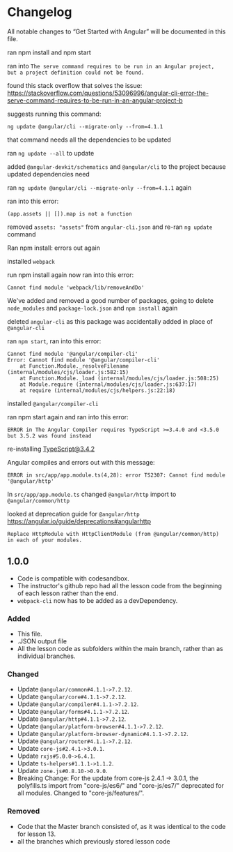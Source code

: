 # Changelog

All notable changes to “Get Started with Angular” will be documented in this file.

ran npm install and npm start

ran into `The serve command requires to be run in an Angular project, but a project definition could not be found.`

found this stack overflow that solves the issue: https://stackoverflow.com/questions/53096996/angular-cli-error-the-serve-command-requires-to-be-run-in-an-angular-project-b

suggests running this command:

`ng update @angular/cli --migrate-only --from=4.1.1`

that command needs all the dependencies to be updated

ran `ng update --all` to update

added `@angular-devkit/schematics` and `@angular/cli` to the project because updated dependencies need

ran `ng update @angular/cli --migrate-only --from=4.1.1` again

ran into this error:
```
(app.assets || []).map is not a function
```

removed `assets: "assets"` from `angular-cli.json` and re-ran `ng update` command

Ran npm install: errors out again

installed `webpack`

run npm install again now ran into this error:

```
Cannot find module 'webpack/lib/removeAndDo'
```

We've added and removed a good number of packages, going to delete `node_modules` and `package-lock.json` and `npm install` again

deleted `angular-cli` as this package was accidentally added in place of `@angular-cli`

ran `npm start`, ran into this error:

```
Cannot find module '@angular/compiler-cli'
Error: Cannot find module '@angular/compiler-cli'
    at Function.Module._resolveFilename (internal/modules/cjs/loader.js:582:15)
    at Function.Module._load (internal/modules/cjs/loader.js:508:25)
    at Module.require (internal/modules/cjs/loader.js:637:17)
    at require (internal/modules/cjs/helpers.js:22:18)
```

installed `@angular/compiler-cli`

ran npm start again and ran into this error:
```
ERROR in The Angular Compiler requires TypeScript >=3.4.0 and <3.5.0 but 3.5.2 was found instead
```

re-installing TypeScript@3.4.2

Angular compiles and errors out with this message:

```
ERROR in src/app/app.module.ts(4,28): error TS2307: Cannot find module '@angular/http'
```

In `src/app/app.module.ts` changed `@angular/http` import to `@angular/common/http`

looked at deprecation guide for `@angular/http` https://angular.io/guide/deprecations#angularhttp

`Replace HttpModule with HttpClientModule (from @angular/common/http) in each of your modules.`




## 1.0.0
- Code is compatible with codesandbox.
- The instructor's github repo had all the lesson code from the beginning of each lesson rather than the end.
- `webpack-cli` now has to be added as a devDependency.

### Added

- This file.
- .JSON output file
- All the lesson code as subfolders within the main branch, rather than as individual branches.

### Changed

- Update `@angular/common#4.1.1->7.2.12`.
- Update `@angular/core#4.1.1->7.2.12`.
- Update `@angular/compiler#4.1.1->7.2.12`.
- Update `@angular/forms#4.1.1->7.2.12`.
- Update `@angular/http#4.1.1->7.2.12`.
- Update `@angular/platform-browser#4.1.1->7.2.12`.
- Update `@angular/platform-browser-dynamic#4.1.1->7.2.12`.
- Update `@angular/router#4.1.1->7.2.12`.
- Update `core-js#2.4.1->3.0.1`.
- Update `rxjs#5.0.0->6.4.1`.
- Update `ts-helpers#1.1.1->1.1.2`.
- Update `zone.js#0.8.10->0.9.0`.
- Breaking Change: For the update from core-js 2.4.1 -> 3.0.1, the polyfills.ts import from "core-js/es6/" and "core-js/es7/" deprecated for all modules. Changed to "core-js/features/".

### Removed
- Code that the Master branch consisted of, as it was identical to the code for lesson 13.
- all the branches which previously stored lesson code

